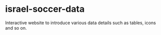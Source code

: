 # israel-soccer-data
Interactive website to introduce various data details such as tables, icons and so on.
